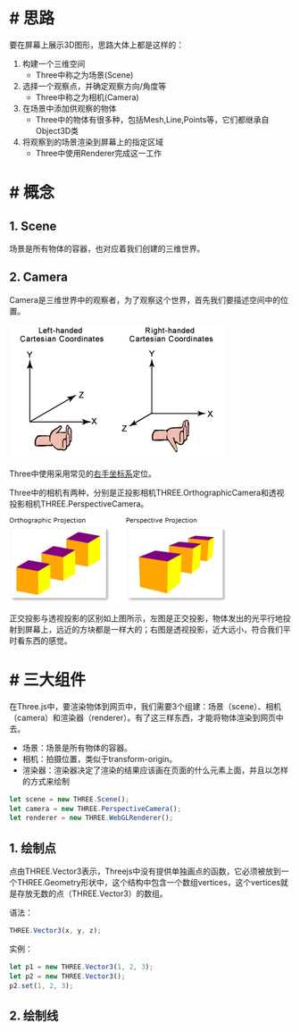 # # 思路

要在屏幕上展示3D图形，思路大体上都是这样的：

1. 构建一个三维空间
   - Three中称之为场景(Scene)
2. 选择一个观察点，并确定观察方向/角度等
   - Three中称之为相机(Camera)
3. 在场景中添加供观察的物体
   - Three中的物体有很多种，包括Mesh,Line,Points等，它们都继承自Object3D类
4. 将观察到的场景渲染到屏幕上的指定区域
   - Three中使用Renderer完成这一工作

# # 概念

## 1. Scene

场景是所有物体的容器，也对应着我们创建的三维世界。

## 2. Camera

Camera是三维世界中的观察者，为了观察这个世界，首先我们要描述空间中的位置。

![](./IMGS/coordinate.png)

Three中使用采用常见的[右手坐标系](https://link.zhihu.com/?target=https%3A//zh.wikipedia.org/wiki/%E7%AC%9B%E5%8D%A1%E5%84%BF%E5%9D%90%E6%A0%87%E7%B3%BB%23.E4.B8.89.E7.B6.AD.E7.A9.BA.E9.96.93)定位。

Three中的相机有两种，分别是正投影相机THREE.OrthographicCamera和透视投影相机THREE.PerspectiveCamera。

![](./IMGS/camera.png)

正交投影与透视投影的区别如上图所示，左图是正交投影，物体发出的光平行地投射到屏幕上，远近的方块都是一样大的；右图是透视投影，近大远小，符合我们平时看东西的感觉。

# # 三大组件

在Three.js中，要渲染物体到网页中，我们需要3个组建：场景（scene）、相机（camera）和渲染器（renderer）。有了这三样东西，才能将物体渲染到网页中去。

- 场景：场景是所有物体的容器。
- 相机：拍摄位置，类似于transform-origin。
- 渲染器：渲染器决定了渲染的结果应该画在页面的什么元素上面，并且以怎样的方式来绘制

```js
let scene = new THREE.Scene();
let camera = new THREE.PerspectiveCamera();
let renderer = new THREE.WebGLRenderer();
```



## 1. 绘制点

点由THREE.Vector3表示，Threejs中没有提供单独画点的函数，它必须被放到一个THREE.Geometry形状中，这个结构中包含一个数组vertices，这个vertices就是存放无数的点（THREE.Vector3）的数组。

语法：

```js
THREE.Vector3(x, y, z);
```

实例：

```js
let p1 = new THREE.Vector3(1, 2, 3);
let p2 = new THREE.Vector3();
p2.set(1, 2, 3);
```

## 2. 绘制线


